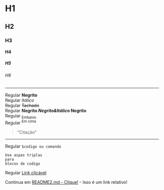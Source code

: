 # H1
## H2
### H3
#### H4
##### H5
###### H6

<hr>

Regular **Negrito** <br>
Regular *Itálico* <br>
Regular ~~Tachado~~ <br>
Regular **Negrito _Negrito&Itálico_ Negrito** <br>
Regular <sub>Embaixo</sub> <br>
Regular <sup>Em cima</sup> <br>
> "Citação" <br>

<hr>

Regular `$codigo ou comando`

```
Use aspas triplas
para 
blocos de codigo
```
Regular [Link clicável](https://www.google.com.br/)

Continua em [README2.md - Clique!](README2.md) - Isso é um link relativo!
